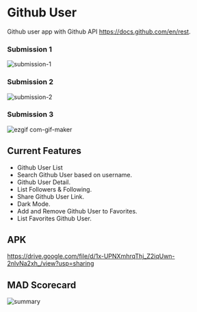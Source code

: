 # Github User
Github user app with Github API https://docs.github.com/en/rest.

### Submission 1

![submission-1](https://user-images.githubusercontent.com/27923352/176713872-26b9a3d9-7b60-40d6-8641-7502c4bd9ede.gif)

### Submission 2

![submission-2](https://user-images.githubusercontent.com/27923352/180629036-434badc5-d153-4f8f-b99a-7e936a34922f.gif)

### Submission 3

![ezgif com-gif-maker](https://user-images.githubusercontent.com/27923352/182321313-82c469c5-6d04-4242-b415-7dbd67bf19ef.gif)

## Current Features
- Github User List
- Search Github User based on username.
- Github User Detail.
- List Followers & Following.
- Share Github User Link.
- Dark Mode.
- Add and Remove Github User to Favorites.
- List Favorites Github User.

## APK
https://drive.google.com/file/d/1x-UPNXmhrqThj_Z2iqUwn-2nlvNa2xh_/view?usp=sharing

## MAD Scorecard
![summary](https://user-images.githubusercontent.com/27923352/180629207-1c5dea47-7313-4d0f-8498-675567b3470c.png)
